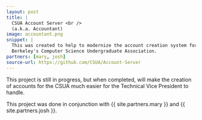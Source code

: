 ```yaml
---
layout: post
title: |
  CSUA Account Server <br />
  (a.k.a. Accountant)
image: accountant.png
snippet: |
  This was created to help to modernize the account creation system for UC
  Berkeley's Computer Science Undergraduate Association.
partners: [mary, josh]
source-url: https://github.com/CSUA/Account-Server
---
```

This project is still in progress, but when completed, will make the creation of
accounts for the CSUA much easier for the Technical Vice President to handle. 

This project was done in conjunction with {{ site.partners.mary }} and 
{{ site.partners.josh }}.
